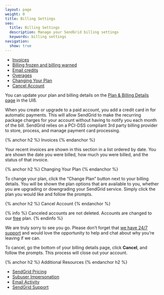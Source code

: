 ```yaml
---
layout: page
weight: 0
title: Billing Settings
seo:
  title: Billing Settings
  description: Manage your SendGrid billing settings
  keywords: billing settings
navigation:
  show: true
---
```


- [Invoices]()
- [Billing frozen and billing warned]()
- [Email credits]()
- [Overages]()
- [Changing Your Plan]()
- [Cancel Account]()

You can update your plan and billing details on the [Plan & Billing Details page](https://app.sendgrid.com/settings/billing) in the UIß.

When you create or upgrade to a paid account, you add a credit card in for automatic payments. This will allow SendGrid to make the recurring package charges for your account without having to notify you each month of the bill. SendGrid relies on a PCI-DSS compliant 3rd party billing provider to store, process, and manage payment card processing.

{% anchor h2 %}
Invoices
{% endanchor %}

Your recent invoices are shown in this section in a list ordered by date. You are shown the date you were billed, how much you were billed, and the status of that invoice.

{% anchor h2 %}
Changing Your Plan
{% endanchor %}

To change your plan, click the “Change Plan” button next to your billing details. You will be shown the plan options that are available to you, whether you are upgrading or downgrading your SendGrid service. Simply click the plan you would like and follow the prompts.

{% anchor h2 %}
Cancel Account
{% endanchor %}

{% info %}
Canceled accounts are not deleted. Accounts are changed to our [free]({{site.site_url}}/free?mc=SendGrid%20Documentation) plan.
{% endinfo %}

We are truly sorry to see you go. Please don’t forget that [we have 24/7 support]({{site.support_url}}) and would love the opportunity to help and chat about why you’re leaving if we can.

To cancel, go the bottom of your billing details page, click **Cancel**, and follow the prompts. This process will close out your account.

{% anchor h2 %}
Additional Resources
{% endanchor h2 %}

- [SendGrid Pricing]({{site.site_url}}/pricing/)
- [Subuser Impersonation]({{root_url}}/User_Guide/Settings/Subusers/impersonation.html)
- [Email Activity]({{root_url}}/User_Guide/email_activity.html)
- [SendGrid Support]({{site.support_url}})